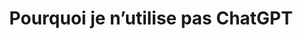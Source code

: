 ---
layout: post
title: "Pourquoi je n’utilise pas ChatGPT"
link: https://academia.hypotheses.org/58766
author: ""
published_date: ""
description: ""
language: ""
categories: "Liens"
tags: "ia openai chatgpt"
og-tags: "ia openai chatgpt"
permalink: /:categories/:year/:month/:day/:title/
---